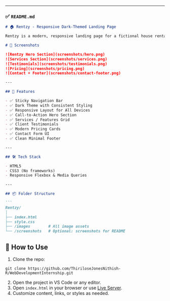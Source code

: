 
---

### ✅ `README.md`

````markdown
# 🏠 Rentzy - Responsive Dark-Themed Landing Page

Rentzy is a modern, responsive landing page for a fictional house rental service. It’s built using clean HTML and CSS with a sleek dark theme and consistent UI components — perfect for practicing frontend skills or showcasing your portfolio.

# 📸 Screenshots

![Rentzy Hero Section](screenshots/hero.png)  
![Services Section](screenshots/services.png)  
![Testimonials](screenshots/testimonials.png)  
![Pricing](screenshots/pricing.png)  
![Contact + Footer](screenshots/contact-footer.png)

---

## 📁 Features

- ✅ Sticky Navigation Bar
- ✅ Dark Theme with Consistent Styling
- ✅ Responsive Layout for All Devices
- ✅ Call-to-Action Hero Section
- ✅ Services / Features Grid
- ✅ Client Testimonials
- ✅ Modern Pricing Cards
- ✅ Contact Form UI
- ✅ Clean Minimal Footer

---

## 🛠️ Tech Stack

- HTML5
- CSS3 (No frameworks)
- Responsive Flexbox & Media Queries

---

## 📦 Folder Structure

```
Rentzy/
│
├── index.html
├── style.css
├── /images        # All image assets
└── /screenshots   # Optional: screenshots for README
````

## 🚀 How to Use

1. Clone the repo:

```
git clone https://github.com/ThiriloseJonesNithish-R/WebDevelopmentInternship.git
```

2. Open the project in VS Code or any editor.
3. Open `index.html` in your browser or use [Live Server](https://marketplace.visualstudio.com/items?itemName=ritwickdey.LiveServer).
4. Customize content, links, or styles as needed.
